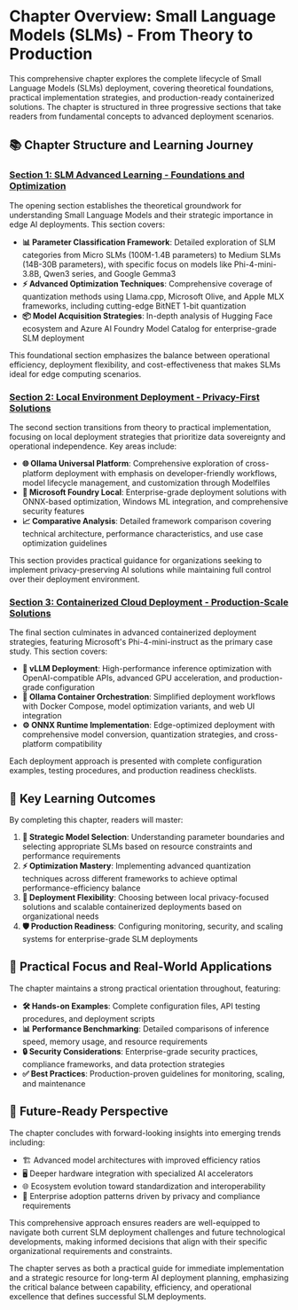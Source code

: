 # Chapter Overview: Small Language Models (SLMs) - From Theory to Production

This comprehensive chapter explores the complete lifecycle of Small Language Models (SLMs) deployment, covering theoretical foundations, practical implementation strategies, and production-ready containerized solutions. The chapter is structured in three progressive sections that take readers from fundamental concepts to advanced deployment scenarios.

## 📚 Chapter Structure and Learning Journey

### **[Section 1: SLM Advanced Learning - Foundations and Optimization](./01.SLMAdvancedLearning.md)**
The opening section establishes the theoretical groundwork for understanding Small Language Models and their strategic importance in edge AI deployments. This section covers:

- **📊 Parameter Classification Framework**: Detailed exploration of SLM categories from Micro SLMs (100M-1.4B parameters) to Medium SLMs (14B-30B parameters), with specific focus on models like Phi-4-mini-3.8B, Qwen3 series, and Google Gemma3
- **⚡ Advanced Optimization Techniques**: Comprehensive coverage of quantization methods using Llama.cpp, Microsoft Olive, and Apple MLX frameworks, including cutting-edge BitNET 1-bit quantization
- **📦 Model Acquisition Strategies**: In-depth analysis of Hugging Face ecosystem and Azure AI Foundry Model Catalog for enterprise-grade SLM deployment

This foundational section emphasizes the balance between operational efficiency, deployment flexibility, and cost-effectiveness that makes SLMs ideal for edge computing scenarios.

### **[Section 2: Local Environment Deployment - Privacy-First Solutions](./02.DeployingSLMinLocalEnv.md)**
The second section transitions from theory to practical implementation, focusing on local deployment strategies that prioritize data sovereignty and operational independence. Key areas include:

- **🌐 Ollama Universal Platform**: Comprehensive exploration of cross-platform deployment with emphasis on developer-friendly workflows, model lifecycle management, and customization through Modelfiles
- **🏢 Microsoft Foundry Local**: Enterprise-grade deployment solutions with ONNX-based optimization, Windows ML integration, and comprehensive security features
- **📈 Comparative Analysis**: Detailed framework comparison covering technical architecture, performance characteristics, and use case optimization guidelines

This section provides practical guidance for organizations seeking to implement privacy-preserving AI solutions while maintaining full control over their deployment environment.

### **[Section 3: Containerized Cloud Deployment - Production-Scale Solutions](./03.DeployingSLMinCloud.md)**
The final section culminates in advanced containerized deployment strategies, featuring Microsoft's Phi-4-mini-instruct as the primary case study. This section covers:

- **🚀 vLLM Deployment**: High-performance inference optimization with OpenAI-compatible APIs, advanced GPU acceleration, and production-grade configuration
- **🐳 Ollama Container Orchestration**: Simplified deployment workflows with Docker Compose, model optimization variants, and web UI integration
- **⚙️ ONNX Runtime Implementation**: Edge-optimized deployment with comprehensive model conversion, quantization strategies, and cross-platform compatibility

Each deployment approach is presented with complete configuration examples, testing procedures, and production readiness checklists.

## 🎯 Key Learning Outcomes

By completing this chapter, readers will master:

1. **🎯 Strategic Model Selection**: Understanding parameter boundaries and selecting appropriate SLMs based on resource constraints and performance requirements
2. **⚡ Optimization Mastery**: Implementing advanced quantization techniques across different frameworks to achieve optimal performance-efficiency balance
3. **🔧 Deployment Flexibility**: Choosing between local privacy-focused solutions and scalable containerized deployments based on organizational needs
4. **🛡️ Production Readiness**: Configuring monitoring, security, and scaling systems for enterprise-grade SLM deployments

## 🌟 Practical Focus and Real-World Applications

The chapter maintains a strong practical orientation throughout, featuring:

- **🛠️ Hands-on Examples**: Complete configuration files, API testing procedures, and deployment scripts
- **📊 Performance Benchmarking**: Detailed comparisons of inference speed, memory usage, and resource requirements
- **🔒 Security Considerations**: Enterprise-grade security practices, compliance frameworks, and data protection strategies
- **✅ Best Practices**: Production-proven guidelines for monitoring, scaling, and maintenance

## 🔮 Future-Ready Perspective

The chapter concludes with forward-looking insights into emerging trends including:

- 🏗️ Advanced model architectures with improved efficiency ratios
- 🖥️ Deeper hardware integration with specialized AI accelerators
- 🌐 Ecosystem evolution toward standardization and interoperability
- 🏢 Enterprise adoption patterns driven by privacy and compliance requirements

This comprehensive approach ensures readers are well-equipped to navigate both current SLM deployment challenges and future technological developments, making informed decisions that align with their specific organizational requirements and constraints.

The chapter serves as both a practical guide for immediate implementation and a strategic resource for long-term AI deployment planning, emphasizing the critical balance between capability, efficiency, and operational excellence that defines successful SLM deployments.